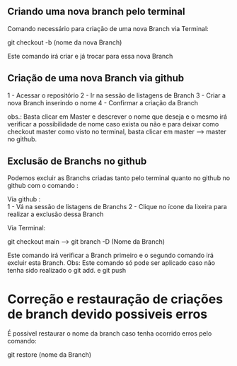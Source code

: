 ## Criando uma nova branch pelo terminal

Comando necessário para criação de uma nova Branch via Terminal: 

git checkout -b (nome da nova Branch)

Este comando irá criar e já trocar para essa nova Branch


## Criação de uma nova Branch via github 

1 - Acessar o repositório 
2 - Ir na sessão de listagens de Branch
3 - Criar a nova Branch inserindo o nome
4 - Confirmar a criação da Branch

obs.: Basta clicar em Master e descrever o nome que deseja e o mesmo irá verificar a possibilidade de nome caso exista ou não e para deixar como checkout master como visto no terminal, basta clicar em master --> master no github.


## Exclusão de Branchs no github

Podemos excluir as Branchs criadas tanto pelo terminal quanto no github no github com o comando :

Via github :   
1 - Vá na sessão de listagens de Branchs 
2 - Clique no ícone da lixeira para realizar a exclusão dessa Branch

Via Terminal:

git checkout main -->  git branch -D (Nome da Branch) 

Este comando irá verificar a Branch primeiro e o segundo comando irá excluir esta Branch.
Obs: Este comando só pode ser aplicado caso não tenha sido realizado o git add. e git push


# Correção e restauração de criações de branch devido possiveis erros

É possível restaurar o nome da branch caso tenha ocorrido erros pelo comando:

git restore (nome da Branch)


